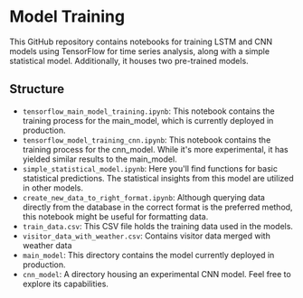 # Model Training
This GitHub repository contains notebooks for training LSTM and CNN models using TensorFlow for time series analysis, along with a simple statistical model.  Additionally, it houses two pre-trained models.
## Structure
*   `tensorflow_main_model_training.ipynb`: This notebook contains the training process for the main_model, which is currently deployed in production.
*   `tensorflow_model_training_cnn.ipynb`: This notebook contains the training process for the cnn_model. While it's more experimental, it has yielded similar results to the main_model.
*   `simple_statistical_model.ipynb`: Here you'll find functions for basic statistical predictions. The statistical insights from this model are utilized in other models.
*   `create_new_data_to_right_format.ipynb`: Although querying data directly from the database in the correct format is the preferred method, this notebook might be useful for formatting data.
*   `train_data.csv`: This CSV file holds the training data used in the models.
*   `visitor_data_with_weather.csv`: Contains visitor data merged with weather data
*   `main_model`: This directory contains the model currently deployed in production.
*   `cnn_model`: A directory housing an experimental CNN model. Feel free to explore its capabilities.
